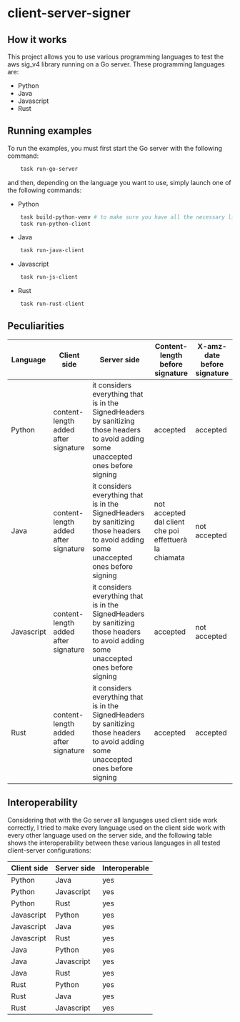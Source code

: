 # client-server-signer

## How it works

This project allows you to use various programming languages ​​to test the aws sig_v4 library running on a Go server. These programming languages ​​are:

- Python
- Java
- Javascript
- Rust

## Running examples

To run the examples, you must first start the Go server with the following command:

```bash
    task run-go-server
```

and then, depending on the language you want to use, simply launch one of the following commands:

- Python

```bash
    task build-python-venv # to make sure you have all the necessary libraries in the virtual environment
    task run-python-client
```

- Java

```bash
    task run-java-client
```

- Javascript

```bash
    task run-js-client
```

- Rust

```bash
    task run-rust-client
```

## Peculiarities

| Language | Client side | Server side | Content-length before signature | X-amz-date before signature |
| -------- | ----------- | ----------- | ------------------------------- | --------------------------- |
| Python | content-length added after signature | it considers everything that is in the SignedHeaders by sanitizing those headers to avoid adding some unaccepted ones before signing | accepted | accepted |
| Java | content-length added after signature | it considers everything that is in the SignedHeaders by sanitizing those headers to avoid adding some unaccepted ones before signing | not accepted dal client che poi effettuerà la chiamata | not accepted |
| Javascript | content-length added after signature | it considers everything that is in the SignedHeaders by sanitizing those headers to avoid adding some unaccepted ones before signing | accepted | not accepted |
| Rust | content-length added after signature | it considers everything that is in the SignedHeaders by sanitizing those headers to avoid adding some unaccepted ones before signing | accepted | accepted |

## Interoperability

Considering that with the Go server all languages used client side work correctly, I tried to make every language used on
the client side work with every other language used on the server side, and the following table shows the interoperability
between these various languages ​​in all tested client-server configurations:

| Client side | Server side | Interoperable |
| ----------- | ----------- | ------------- |
| Python | Java | yes |
| Python | Javascript | yes |
| Python | Rust | yes |
| Javascript | Python | yes |
| Javascript | Java | yes |
| Javascript | Rust | yes |
| Java | Python | yes |
| Java | Javascript | yes |
| Java | Rust | yes |
| Rust | Python | yes |
| Rust | Java | yes |
| Rust | Javascript | yes |
